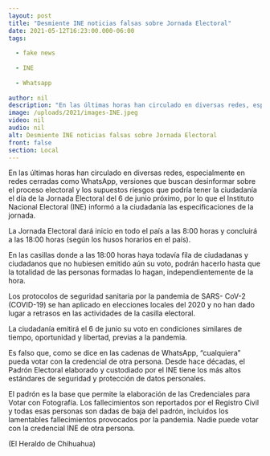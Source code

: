 ```yaml
---
layout: post
title: "Desmiente INE noticias falsas sobre Jornada Electoral"
date: 2021-05-12T16:23:00.000-06:00
tags:
  
  - fake news
  
  - INE
  
  - Whatsapp
  
author: nil
description: "En las últimas horas han circulado en diversas redes, especialmente en redes cerradas como WhatsApp, versiones que buscan desinformar por riesgos que podría tener la ciudadanía"
image: /uploads/2021/images-INE.jpeg
video: nil
audio: nil
alt: Desmiente INE noticias falsas sobre Jornada Electoral
front: false
section: Local
---
```


En las últimas horas han circulado en diversas redes, especialmente en redes cerradas como WhatsApp, versiones que buscan desinformar sobre el proceso electoral y los supuestos riesgos que podría tener la ciudadanía el día de la Jornada Electoral del 6 de junio próximo, por lo que el Instituto Nacional Electoral (INE) informó a la ciudadanía las especificaciones de la jornada.

La Jornada Electoral dará inicio en todo el país a las 8:00 horas y concluirá a las 18:00 horas (según los husos horarios en el país).

En las casillas donde a las 18:00 horas haya todavía fila de ciudadanas y ciudadanos que no hubiesen emitido aún su voto, podrán hacerlo hasta que la totalidad de las personas formadas lo hagan, independientemente de la hora.

Los protocolos de seguridad sanitaria por la pandemia de SARS- CoV-2 (COVID-19) se han aplicado en elecciones locales del 2020 y no han dado lugar a retrasos en las actividades de la casilla electoral.

La ciudadanía emitirá el 6 de junio su voto en condiciones similares de tiempo, oportunidad y libertad, previas a la pandemia.

Es falso que, como se dice en las cadenas de WhatsApp, “cualquiera” pueda votar con la credencial de otra persona. Desde hace décadas, el Padrón Electoral elaborado y custodiado por el INE tiene los más altos estándares de seguridad y protección de datos personales.

El padrón es la base que permite la elaboración de las Credenciales para Votar con Fotografía. Los fallecimientos son reportados por el Registro Civil y todas esas personas son dadas de baja del padrón, incluidos los lamentables fallecimientos provocados por la pandemia. Nadie puede votar con la credencial INE de otra persona.

(El Heraldo de Chihuahua)